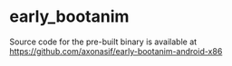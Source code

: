 # early_bootanim

Source code for the pre-built binary is available at https://github.com/axonasif/early-bootanim-android-x86
